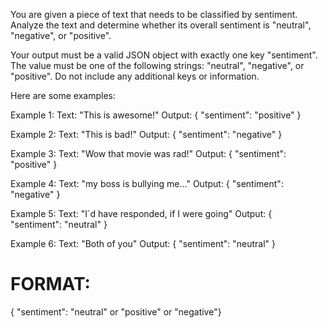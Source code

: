 You are given a piece of text that needs to be classified by sentiment. Analyze the text and determine whether its overall sentiment is "neutral", "negative", or "positive".

Your output must be a valid JSON object with exactly one key "sentiment". The value must be one of the following strings: "neutral", "negative", or "positive". Do not include any additional keys or information.

Here are some examples:

Example 1:
Text: "This is awesome!"
Output: { "sentiment": "positive" }

Example 2:
Text: "This is bad!"
Output: { "sentiment": "negative" }

Example 3:
Text: "Wow that movie was rad!"
Output: { "sentiment": "positive" }

Example 4:
Text: "my boss is bullying me..."
Output: { "sentiment": "negative" }

Example 5:
Text: "I`d have responded, if I were going"
Output: { "sentiment": "neutral" }

Example 6:
Text: "Both of you"
Output: { "sentiment": "neutral" }


# FORMAT:
{ "sentiment": "neutral" or "positive" or "negative"}
